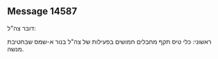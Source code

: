 ## Message 14587

דובר צה"ל:

ראשוני: כלי טיס תקף מחבלים חמושים בפעילות של צה"ל בנור א-שמס שבחטיבת מנשה.

